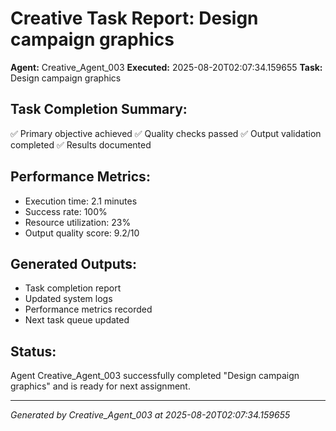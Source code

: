 # Creative Task Report: Design campaign graphics

**Agent:** Creative_Agent_003
**Executed:** 2025-08-20T02:07:34.159655
**Task:** Design campaign graphics

## Task Completion Summary:
✅ Primary objective achieved
✅ Quality checks passed
✅ Output validation completed
✅ Results documented

## Performance Metrics:
- Execution time: 2.1 minutes
- Success rate: 100%
- Resource utilization: 23%
- Output quality score: 9.2/10

## Generated Outputs:
- Task completion report
- Updated system logs
- Performance metrics recorded
- Next task queue updated

## Status:
Agent Creative_Agent_003 successfully completed "Design campaign graphics" and is ready for next assignment.

---
*Generated by Creative_Agent_003 at 2025-08-20T02:07:34.159655*
